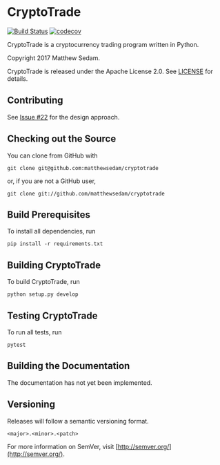 # CryptoTrade

[![Build 
Status](https://travis-ci.org/matthewsedam/cryptotrade.svg?branch=master)](https://travis-ci.org/matthewsedam/cryptotrade)
[![codecov](https://codecov.io/gh/matthewsedam/cryptotrade/branch/master/graph/badge.svg)](https://codecov.io/gh/matthewsedam/cryptotrade)

CryptoTrade is a cryptocurrency trading program written in Python.

Copyright 2017 Matthew Sedam.

CryptoTrade is released under the Apache License 2.0.
See [LICENSE](LICENSE.txt) for details.

## Contributing

See [Issue #22](//github.com/matthewsedam/cryptotrade/issues/22) for the 
design approach.

## Checking out the Source

You can clone from GitHub with

    git clone git@github.com:matthewsedam/cryptotrade

or, if you are not a GitHub user,

    git clone git://github.com/matthewsedam/cryptotrade

## Build Prerequisites

To install all dependencies, run

    pip install -r requirements.txt

## Building CryptoTrade

To build CryptoTrade, run

    python setup.py develop

## Testing CryptoTrade

To run all tests, run

    pytest

## Building the Documentation

The documentation has not yet been implemented.

## Versioning

Releases will follow a semantic versioning format.

`<major>.<minor>.<patch>`

For more information on SemVer, visit 
[http://semver.org/](http://semver.org/).
